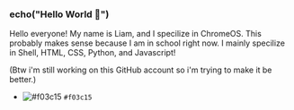 ### echo("Hello World 👋")

Hello everyone!
My name is Liam, and I specilize in ChromeOS.
This probably makes sense because I am in school right now.
I mainly specilize in Shell, HTML, CSS, Python, and Javascript!

(Btw i'm still working on this GitHub account so i'm trying to make it be better.)
- ![#f03c15](https://placehold.co/15x15/f03c15/f03c15.png) `#f03c15`
